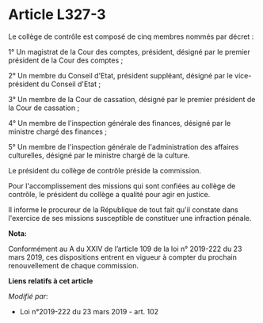 # Article L327-3

Le collège de contrôle est composé de cinq membres nommés par décret :

1° Un magistrat de la Cour des comptes, président, désigné par le premier président de la Cour des comptes ;

2° Un membre du Conseil d'Etat, président suppléant, désigné par le vice-président du Conseil d'Etat ;

3° Un membre de la Cour de cassation, désigné par le premier président de la Cour de cassation ;

4° Un membre de l'inspection générale des finances, désigné par le ministre chargé des finances ;

5° Un membre de l'inspection générale de l'administration des affaires culturelles, désigné par le ministre chargé de la
culture.

Le président du collège de contrôle préside la commission.

Pour l'accomplissement des missions qui sont confiées au collège de contrôle, le président du collège a qualité pour agir en
justice.

Il informe le procureur de la République de tout fait qu'il constate dans l'exercice de ses missions susceptible de
constituer une infraction pénale.

**Nota:**

Conformément au A du XXIV de l’article 109 de la loi n° 2019-222 du 23 mars 2019, ces dispositions entrent en vigueur à
compter du prochain renouvellement de chaque commission.

**Liens relatifs à cet article**

_Modifié par_:

  - Loi n°2019-222 du 23 mars 2019 - art. 102
